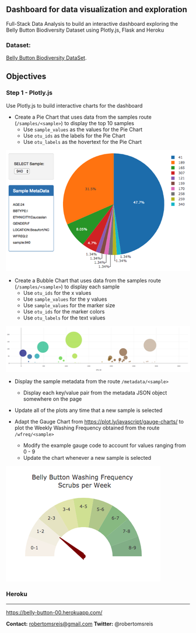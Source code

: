 ## Dashboard for data visualization and exploration

Full-Stack Data Analysis to build an interactive dashboard exploring the Belly Button Biodiversity Dataset using Plotly.js, Flask and Heroku


### Dataset:

 [Belly Button Biodiversity DataSet](http://robdunnlab.com/projects/belly-button-biodiversity/).
 
 
## Objectives

### Step 1 - Plotly.js

Use Plotly.js to build interactive charts for the dashboard

* Create a Pie Chart that uses data from the samples route (`/samples/<sample>`) to display the top 10 samples
    * Use `sample_values` as the values for the Pie Chart
    * Use `otu_ids` as the labels for the Pie Chart
    * Use `otu_labels` as the hovertext for the Pie Chart

![](Images/pie_chart.png)

* Create a Bubble Chart that uses data from the samples route (`/samples/<sample>`) to display each sample
    * Use `otu_ids` for the x values
    * Use `sample_values` for the y values
    * Use `sample_values` for the marker size
    * Use `otu_ids` for the marker colors
    * Use `otu_labels` for the text values

![](Images/bubble_chart.png)

* Display the sample metadata from the route `/metadata/<sample>`
    * Display each key/value pair from the metadata JSON object somewhere on the page

* Update all of the plots any time that a new sample is selected

* Adapt the Gauge Chart from <https://plot.ly/javascript/gauge-charts/> to plot the Weekly Washing Frequency obtained from the route `/wfreq/<sample>`
    * Modify the example gauge code to account for values ranging from 0 - 9
    * Update the chart whenever a new sample is selected

![](Images/wash_frequency.png)


### Heroku
------------------------------------------

https://belly-button-00.herokuapp.com/


<b>Contact:</b> robertomsreis@gmail.com
<b>Twitter:</b> @robertomsreis
